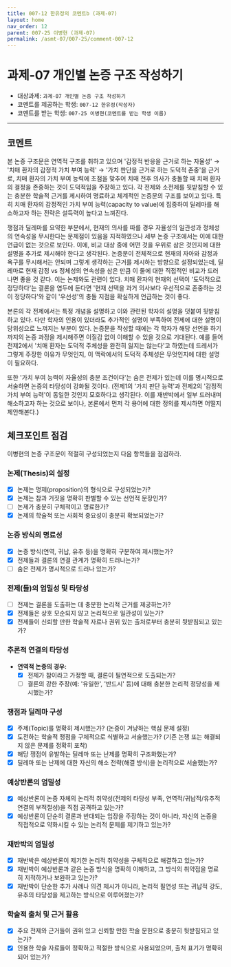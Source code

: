 ```yaml
---
title: 007-12 한유정의 코멘트b (과제-07) 
layout: home
nav_order: 12
parent: 007-25 이병현 (과제-07)
permalink: /asmt-07/007-25/comment-007-12
---
```


# 과제-07 개인별 논증 구조 작성하기

- 대상과제: `과제-07 개인별 논증 구조 작성하기`
- 코멘트를 제공하는 학생: `007-12 한유정(작성자)` 
- 코멘트를 받는 학생: `007-25 이병현(코멘트를 받는 학생 이름)` 

---

## 코멘트

본 논증 구조문은 연역적 구조를 취하고 있으며 '감정적 반응을 근거로 하는 자율성' → '치매 환자의 감정적 가치 부여 능력' → '가치 판단을 근거로 하는 도덕적 존중'을 근거로, 치매 환자의 가치 부여 능력에 초점을 맞추어 치매 전후 의사가 충돌할 때 치매 환자의 결정을 존중하는 것이 도덕적임을 주장하고 있다.  각 전제와 소전제를 뒷받침할 수 있는 충분한 학술적 근거를 제시하여 명료하고 체계적인 논증문의 구조를 보이고 있다. 특히 치매 환자의 감정적인 가치 부여 능력(capacity to value)에 집중하여 딜레마를 해소하고자 하는 전략은 설득력이 높다고 느껴진다.  

쟁점과 딜레마를 요약한 부분에서, 현재의 의사를 따를 경우 자율성의 일관성과 정체성의 연속성을 무시한다는 문제점이 있음을 지적하였으나 세부 논증 구조에서는 이에 대한 언급이 없는 것으로 보인다. 이에, 비교 대상 중에 어떤 것을 우위로 삼은 것인지에 대한 설명을 추가로 제시해야 한다고 생각된다. 논증문이 전체적으로 현재의 자아와 감정과 욕구를 무시해서는 안되며 그렇게 생각하는 근거를 제시하는 방향으로 설정되었는데, 딜레마로 현재 감정 vs 정체성의 연속성을 삼은 만큼 이 둘에 대한 직접적인 비교가 드러나면 좋을 것 같다. 이는 논제와도 관련이 있다. 치매 환자의 현재의 선택이 '도덕적으로 정당하다'는 결론을 염두에 둔다면 '현재 선택을 과거 의사보다 우선적으로 존중하는 것이 정당하다'와 같이 '우선성'의 충돌 지점을 확실하게 언급하는 것이 좋다.  

본론의 각 전제에서는 특정 개념을 설명하고 이와 관련된 학자의 설명을 덧붙여 뒷받침하고 있다. 다만 학자의 인용이 있더라도 추가적인 설명이 부족하여 전제에 대한 설명이 당위성으로 느껴지는 부분이 있다. 논증문을 작성할 때에는 각 학자가 해당 선언을 하기까지의 논증 과정을 제시해주면 이질감 없이 이해할 수 있을 것으로 기대된다. 예를 들어 전제2에서 '치매 환자는 도덕적 주체성을 완전히 잃지는 않는다'고 하였는데 드레서가 그렇게 주장한 이유가 무엇인지, 이 맥락에서의 도덕적 주체성은 무엇인지에 대한 설명이 필요하다.  

또한 '가치 부여 능력이 자율성의 충분 조건이다'는 숨은 전제가 있는데 이를 명시적으로 서술하면 논증의 타당성이 강화될 것이다. (전제1의 '가치 판단 능력'과 전제2의 '감정적 가치 부여 능력'이 동일한 것인지 모호하다고 생각된다. 이를 재반박에서 일부 드러내며 해소하고자 하는 것으로 보이나, 본론에서 먼저 각 용어에 대한 정의를 제시하면 어떨지 제안해본다.)  

## 체크포인트 점검

이병현의 논증 구조문이 적절히 구성되었는지 다음 항목들을 점검하라.

### **논제(Thesis)의 설정**
- [x] 논제는 명제(proposition)의 형식으로 구성되었는가?
- [x] 논제는 참과 거짓을 명확히 판별할 수 있는 선언적 문장인가?
- [ ] 논제가 충분히 구체적이고 명료한가?
- [x] 논제의 학술적 또는 사회적 중요성이 충분히 확보되었는가?

### **논증 방식의 명료성**
- [x] 논증 방식(연역, 귀납, 유추 등)을 명확히 구분하여 제시했는가?
- [x] 전제들과 결론의 연결 관계가 명확히 드러나는가?
- [ ] 숨은 전제가 명시적으로 드러나 있는가?

### **전제(들)의 엄밀성 및 타당성**
- [ ] 전제는 결론을 도출하는 데 충분한 논리적 근거를 제공하는가?
- [x] 전제들은 상호 모순되지 않고 논리적으로 일관성이 있는가?
- [x] 전제들이 신뢰할 만한 학술적 자료나 권위 있는 출처로부터 충분히 뒷받침되고 있는가?

### **추론적 연결의 타당성**
- **연역적 논증의 경우:**
  - [x] 전제가 참이라고 가정할 때, 결론이 필연적으로 도출되는가?
  - [ ] 결론의 강한 주장(예: '유일한', '반드시' 등)에 대해 충분한 논리적 정당성을 제시했는가?

### **쟁점과 딜레마 구성**
- [x] 주제(Topic)를 명확히 제시했는가? (논증이 겨냥하는 핵심 문제 설정)
- [x] 도전하는 학술적 쟁점을 구체적으로 식별하고 서술했는가? (기존 논쟁 또는 해결되지 않은 문제를 정확히 포착)
- [x] 해당 쟁점이 유발하는 딜레마 또는 난제를 명확히 구조화했는가?
- [x] 딜레마 또는 난제에 대한 자신의 해소 전략(해결 방식)을 논리적으로 서술했는가?

### **예상반론의 엄밀성**
- [x] 예상반론이 논증 자체의 논리적 취약성(전제의 타당성 부족, 연역적/귀납적/유추적 연결의 부적절성)을 직접 공격하고 있는가?
- [x] 예상반론이 단순히 결론과 반대되는 입장을 주장하는 것이 아니라, 자신의 논증을 직접적으로 약화시킬 수 있는 논리적 문제를 제기하고 있는가?

### **재반박의 엄밀성**
- [x] 재반박은 예상반론이 제기한 논리적 취약성을 구체적으로 해결하고 있는가?
- [x] 재반박이 예상반론과 같은 논증 방식을 명확히 이해하고, 그 방식의 취약점을 명료히 지적하거나 보완하고 있는가?
- [x] 재반박이 단순한 추가 사례나 의견 제시가 아니라, 논리적 필연성 또는 귀납적 강도, 유추의 타당성을 제고하는 방식으로 이루어졌는가?

### **학술적 출처 및 근거 활용**
- [x] 주요 전제와 근거들이 권위 있고 신뢰할 만한 학술 문헌으로 충분히 뒷받침되고 있는가?
- [x] 인용한 학술 자료들이 정확하고 적절한 방식으로 사용되었으며, 출처 표기가 명확히 되어 있는가?
